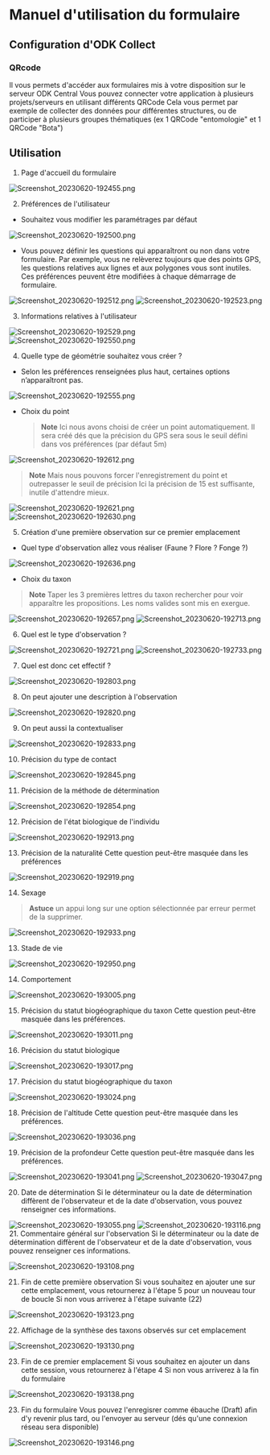 # Manuel d'utilisation du formulaire
## Configuration d'ODK Collect
### QRcode
Il vous permets d'accéder aux formulaires mis à votre disposition sur le serveur ODK Central
Vous pouvez connecter votre application à plusieurs projets/serveurs en utilisant différents QRCode
Cela vous permet par exemple de collecter des données pour différentes structures, ou de participer à plusieurs groupes thématiques (ex 1 QRCode "entomologie" et 1 QRCode "Bota")
## Utilisation
1. Page d'accueil du formulaire

![Screenshot_20230620-192455.png](images_logos/capture_d_ecrans/Screenshot_20230620-192455.png)

2. Préférences de l'utilisateur
* Souhaitez vous modifier les paramétrages par défaut

![Screenshot_20230620-192500.png](images_logos/capture_d_ecrans/Screenshot_20230620-192500.png)
* Vous pouvez définir les questions qui apparaîtront ou non dans votre formulaire.
Par exemple, vous ne relèverez toujours que des points GPS, les questions relatives aux lignes et aux polygones vous sont inutiles.
Ces préférences peuvent être modifiées à chaque démarrage de formulaire.

![Screenshot_20230620-192512.png](images_logos/capture_d_ecrans/Screenshot_20230620-192512.png)
![Screenshot_20230620-192523.png](images_logos/capture_d_ecrans/Screenshot_20230620-192523.png)

3. Informations relatives à l'utilisateur

![Screenshot_20230620-192529.png](images_logos/capture_d_ecrans/Screenshot_20230620-192529.png)
![Screenshot_20230620-192550.png](images_logos/capture_d_ecrans/Screenshot_20230620-192550.png)

4. Quelle type de géométrie souhaitez vous créer ?
* Selon les préférences renseignées plus haut, certaines options n’apparaîtront pas.

![Screenshot_20230620-192555.png](images_logos/capture_d_ecrans/Screenshot_20230620-192555.png)

* Choix du point
    > **Note**
    > Ici nous avons choisi de créer un point automatiquement.
    > Il sera créé dés que la précision du GPS sera sous le seuil défini dans vos préférences (par défaut 5m)

![Screenshot_20230620-192612.png](images_logos/capture_d_ecrans/Screenshot_20230620-192612.png)

> **Note**
> Mais nous pouvons forcer l'enregistrement du point et outrepasser le seuil de précision
> Ici la précision de 15 est suffisante, inutile d'attendre mieux.

![Screenshot_20230620-192621.png](images_logos/capture_d_ecrans/Screenshot_20230620-192621.png)
![Screenshot_20230620-192630.png](images_logos/capture_d_ecrans/Screenshot_20230620-192630.png)

5. Création d'une première observation sur ce premier emplacement
* Quel type d'observation allez vous réaliser (Faune ? Flore ? Fonge ?)

![Screenshot_20230620-192636.png](images_logos/capture_d_ecrans/Screenshot_20230620-192636.png)

* Choix du taxon
> **Note**
> Taper les 3 premières lettres du taxon rechercher pour voir apparaître les propositions.
> Les noms valides sont mis en exergue.

![Screenshot_20230620-192657.png](images_logos/capture_d_ecrans/Screenshot_20230620-192657.png)
![Screenshot_20230620-192713.png](images_logos/capture_d_ecrans/Screenshot_20230620-192713.png)

6. Quel est le type d'observation ?

![Screenshot_20230620-192721.png](images_logos/capture_d_ecrans/Screenshot_20230620-192721.png)
![Screenshot_20230620-192733.png](images_logos/capture_d_ecrans/Screenshot_20230620-192733.png)

7. Quel est donc cet effectif ?

![Screenshot_20230620-192803.png](images_logos/capture_d_ecrans/Screenshot_20230620-192803.png)

8. On peut ajouter une description à l'observation

![Screenshot_20230620-192820.png](images_logos/capture_d_ecrans/Screenshot_20230620-192820.png)

9. On peut aussi la contextualiser

![Screenshot_20230620-192833.png](images_logos/capture_d_ecrans/Screenshot_20230620-192833.png)

10. Précision du type de contact

![Screenshot_20230620-192845.png](images_logos/capture_d_ecrans/Screenshot_20230620-192845.png)

11. Précision de la méthode de détermination

![Screenshot_20230620-192854.png](images_logos/capture_d_ecrans/Screenshot_20230620-192854.png)

12. Précision de l'état biologique de l'individu

![Screenshot_20230620-192913.png](images_logos/capture_d_ecrans/Screenshot_20230620-192913.png)

13. Précision de la naturalité
Cette question peut-être masquée dans les préférences

![Screenshot_20230620-192919.png](images_logos/capture_d_ecrans/Screenshot_20230620-192919.png)

14. Sexage
> **Astuce**
> un appui long sur une option sélectionnée par erreur permet de la supprimer.

![Screenshot_20230620-192933.png](images_logos/capture_d_ecrans/Screenshot_20230620-192933.png)

13. Stade de vie

![Screenshot_20230620-192950.png](images_logos/capture_d_ecrans/Screenshot_20230620-192950.png)

14. Comportement

![Screenshot_20230620-193005.png](images_logos/capture_d_ecrans/Screenshot_20230620-193005.png)

15. Précision du statut biogéographique du taxon
Cette question peut-être masquée dans les préférences.

![Screenshot_20230620-193011.png](images_logos/capture_d_ecrans/Screenshot_20230620-193011.png)

16. Précision du statut biologique

![Screenshot_20230620-193017.png](images_logos/capture_d_ecrans/Screenshot_20230620-193017.png)

17. Précision du statut biogéographique du taxon

![Screenshot_20230620-193024.png](images_logos/capture_d_ecrans/Screenshot_20230620-193024.png)

18. Précision de l'altitude
Cette question peut-être masquée dans les préférences.


![Screenshot_20230620-193036.png](images_logos/capture_d_ecrans/Screenshot_20230620-193036.png)

19. Précision de la profondeur
Cette question peut-être masquée dans les préférences.

![Screenshot_20230620-193041.png](images_logos/capture_d_ecrans/Screenshot_20230620-193041.png)
![Screenshot_20230620-193047.png](images_logos/capture_d_ecrans/Screenshot_20230620-193047.png)

20. Date de détermination
Si le déterminateur ou la date de détermination diffèrent de l'observateur et de la date d'observation, vous pouvez renseigner ces informations.

![Screenshot_20230620-193055.png](images_logos/capture_d_ecrans/Screenshot_20230620-193055.png)
![Screenshot_20230620-193116.png](images_logos/capture_d_ecrans/Screenshot_20230620-193116.png)
21. Commentaire général sur l'observation
Si le déterminateur ou la date de détermination diffèrent de l'observateur et de la date d'observation, vous pouvez renseigner ces informations.


![Screenshot_20230620-193108.png](images_logos/capture_d_ecrans/Screenshot_20230620-193108.png)

21. Fin de cette première observation
Si vous souhaitez en ajouter une sur cette emplacement, vous retournerez à l'étape 5 pour un nouveau tour de boucle
Si non vous arriverez à l'étape suivante (22)

![Screenshot_20230620-193123.png](images_logos/capture_d_ecrans/Screenshot_20230620-193123.png)

22. Affichage de la synthèse des taxons observés sur cet emplacement

![Screenshot_20230620-193130.png](images_logos/capture_d_ecrans/Screenshot_20230620-193130.png)

23. Fin de ce premier emplacement
Si vous souhaitez en ajouter un dans cette session, vous retournerez à l'étape 4
Si non vous arriverez à la fin du formulaire

![Screenshot_20230620-193138.png](images_logos/capture_d_ecrans/Screenshot_20230620-193138.png)

23. Fin du formulaire
Vous pouvez l'enregisrer comme ébauche (Draft) afin d'y revenir plus tard, 
ou l'envoyer au serveur (dés qu'une connexion réseau sera disponible)

![Screenshot_20230620-193146.png](images_logos/capture_d_ecrans/Screenshot_20230620-193146.png)